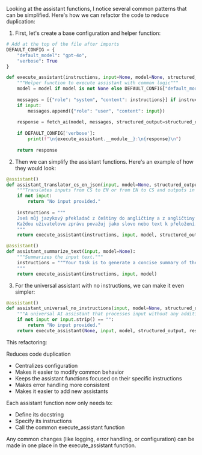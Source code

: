 Looking at the assistant functions, I notice several common patterns that can be simplified. Here's how we can refactor the code to reduce duplication:

1. First, let's create a base configuration and helper function:
```python
# Add at the top of the file after imports
DEFAULT_CONFIG = {
    "default_model": "gpt-4o",
    "verbose": True
}

def execute_assistant(instructions, input=None, model=None, structured_output=None, response_format=None):
    """Helper function to execute assistant with common logic"""
    model = model if model is not None else DEFAULT_CONFIG["default_model"]
    
    messages = [{"role": "system", "content": instructions}] if instructions else []
    if input:
        messages.append({"role": "user", "content": input})
    
    response = fetch_ai(model, messages, structured_output=structured_output, response_format=response_format)
    
    if DEFAULT_CONFIG['verbose']:
        print(f"\n{execute_assistant.__module__}:\n{response}\n")
    
    return response
```

2. Then we can simplify the assistant functions. Here's an example of how they would look:
```python
@assistant()
def assistant_translator_cs_en_json(input, model=None, structured_output=None, response_format=None):
    """Translates inputs from CS to EN or from EN to CS and outputs in JSON format."""
    if not input:
        return "No input provided."
        
    instructions = """
    Jseš můj jazykový překladač z češtiny do angličtiny a z angličtiny do češtiny. 
    Každou uživatelovu zprávu považuj jako slovo nebo text k přeložení...
    """
    return execute_assistant(instructions, input, model, structured_output, response_format)

@assistant()
def assistant_summarize_text(input, model=None):
    """Summarizes the input text."""
    instructions = """Your task is to generate a concise summary of the key takeaways...
    """
    return execute_assistant(instructions, input, model)
```


3. For the universal assistant with no instructions, we can make it even simpler:
```python
@assistant()
def assistant_universal_no_instructions(input, model=None, structured_output=None, response_format=None):
    """A universal AI assistant that processes input without any additional instruction"""
    if not input or input.strip() == "":
        return "No input provided."
    return execute_assistant(None, input, model, structured_output, response_format)
```

This refactoring:

Reduces code duplication
- Centralizes configuration
- Makes it easier to modify common behavior
- Keeps the assistant functions focused on their specific instructions
- Makes error handling more consistent
- Makes it easier to add new assistants

Each assistant function now only needs to:
- Define its docstring
- Specify its instructions
- Call the common execute_assistant function

Any common changes (like logging, error handling, or configuration) can be made in one place in the execute_assistant function.